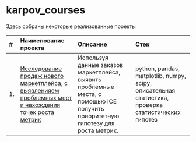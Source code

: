 # karpov_courses

Здесь собраны некоторые реализованные проекты

| #   | Наименование проекта                                                                                                     | Описание                                                                           |Стек                                                                                   |
|:--- |:------------------------------------------------------------------------------------------------------------------------|:-----------------------------------------------------------------------------------------------------------------------------|:-------------------------------------------|
|1.   | [Исследование продаж нового маркетплейса, с выявленияем проблемных мест и нахождения точек роста метрик](https://github.com/olga-fin-22/karpov_courses/tree/main/Marketplace%20sales) | Используя данные заказов маркетплейса, выявить проблемные места, с помощью ICE получить приоритетную гипотезу для роста метрик. |python, pandas, matplotlib, numpy, scipy, описательная статистика, проверка статистических гипотез                  |

